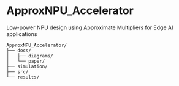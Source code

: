 # ApproxNPU_Accelerator

Low-power NPU design using Approximate Multipliers for Edge AI applications

```plaintext
ApproxNPU_Accelerator/
├── docs/           
│   ├── diagrams/
│   └── paper/
├── simulation/     
├── src/            
└── results/     
```

